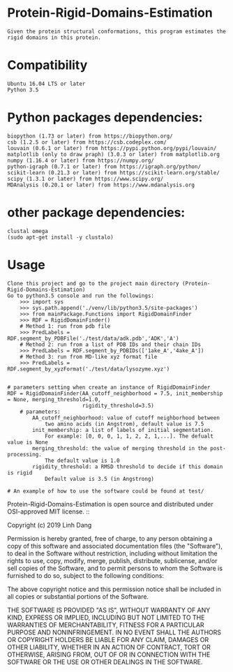 # Protein-Rigid-Domains-Estimation
    Given the protein structural conformations, this program estimates the rigid domains in this protein.
# Compatibility
    Ubuntu 16.04 LTS or later
    Python 3.5
# Python packages dependencies:
    biopython (1.73 or later) from https://biopython.org/
    csb (1.2.5 or later) from https://csb.codeplex.com/
    louvain (0.6.1 or later) from https://pypi.python.org/pypi/louvain/
    matplotlib (only to draw praph) (3.0.3 or later) from matplotlib.org
    numpy (1.16.4 or later) from https://numpy.org/
    python-igraph (0.7.1 or later) from https://igraph.org/python/
    scikit-learn (0.21.3 or later) from https://scikit-learn.org/stable/
    scipy (1.3.1 or later) from https://www.scipy.org/
    MDAnalysis (0.20.1 or later) from https://www.mdanalysis.org
# other package dependencies:
    clustal omega
    (sudo apt-get install -y clustalo)

# Usage
    Clone this project and go to the project main directory (Protein-Rigid-Domains-Estimation)
    Go to python3.5 console and run the followings:
        >>> import sys
        >>> sys.path.append('./venv/lib/python3.5/site-packages')
        >>> from mainPackage.Functions import RigidDomainFinder
        >>> RDF = RigidDomainFinder()
        # Method 1: run from pdb file
        >>> PredLabels = RDF.segment_by_PDBFile('./test/data/adk.pdb','ADK','A')
        # Method 2: run from a list of PDB IDs and their chain IDs
        >>> PredLabels = RDF.segment_by_PDBIDs(['1ake_A','4ake_A'])
        # Method 3: run from MD-like xyz format file
        >>> PredLabels =  RDF.segment_by_xyzFormat('./test/data/lysozyme.xyz')
        
    
    # parameters setting when create an instance of RigidDomainFinder
    RDF = RigidDomainFinder(AA_cutoff_neighborhood = 7.5, init_membership = None, merging_threshold=1.0,
                            rigidity_threshold=3.5)
        # parameters:
            AA_cutoff_neighborhood: value of cutoff neighborhood between 
                two amino acids (in Angstrom), default value is 7.5
            init_membership: a list of labels of initial segmentation. 
                For example: [0, 0, 0, 1, 1, 2, 2, 1,...]. The defualt value is None
            merging_threshold: the value of merging threshold in the post-processing. 
                The default value is 1.0
            rigidity_threshold: a RMSD threshold to decide if this domain is rigid
                Default value is 3.5 (in Angstrong)
    
    # An example of how to use the software could be found at test/
       
    
Protein-Rigid-Domains-Estimation is open source and distributed under OSI-approved MIT license. ::

Copyright (c) 2019 Linh Dang

Permission is hereby granted, free of charge, to any person obtaining a copy of this software and associated documentation files (the "Software"), to deal in the Software without restriction, including without limitation the rights to use, copy, modify, merge, publish, distribute, sublicense, and/or sell copies of the Software, and to permit persons to whom the Software is furnished to do so, subject to the following conditions:

The above copyright notice and this permission notice shall be included in all copies or substantial portions of the Software.

THE SOFTWARE IS PROVIDED "AS IS", WITHOUT WARRANTY OF ANY KIND, EXPRESS OR IMPLIED, INCLUDING BUT NOT LIMITED TO THE WARRANTIES OF MERCHANTABILITY, FITNESS FOR A PARTICULAR PURPOSE AND NONINFRINGEMENT. IN NO EVENT SHALL THE AUTHORS OR COPYRIGHT HOLDERS BE LIABLE FOR ANY CLAIM, DAMAGES OR OTHER LIABILITY, WHETHER IN AN ACTION OF CONTRACT, TORT OR OTHERWISE, ARISING FROM, OUT OF OR IN CONNECTION WITH THE SOFTWARE OR THE USE OR OTHER DEALINGS IN THE SOFTWARE.
